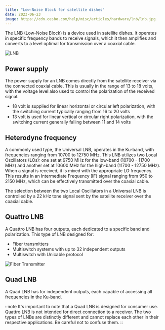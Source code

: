 ```yaml
---
title: "Low-Noise Block for satellite dishes"
date: 2023-06-23
image: https://cdn.cesbo.com/help/misc/articles/hardware/lnb/lnb.jpg
---
```


The LNB (Low-Noise Block) is a device used in satellite dishes. It operates in specific frequency bands to receive signals, which it then amplifies and converts to a level optimal for transmission over a coaxial cable.

![LNB](https://cdn.cesbo.com/help/misc/articles/hardware/lnb/lnb.jpg)

## Power supply

The power supply for an LNB comes directly from the satellite receiver via the connected coaxial cable. This is usually in the range of 13 to 18 volts, with the voltage level also used to control the polarization of the received signal.

- 18 volt is supplied for linear horizontal or circular left polarization, with the switching current typically ranging from 16 to 20 volts
- 13 volt is used for linear vertical or circular right polarization, with the switching current generally falling between 11 and 14 volts

## Heterodyne frequency

A commonly used type, the Universal LNB, operates in the Ku-band, with frequencies ranging from 10700 to 12750 MHz. This LNB utilizes two Local Oscillators (LOs): one set at 9750 MHz for the low-band (10700 - 11700 MHz) and another set at 10600 MHz for the high-band (11700 - 12750 MHz). When a signal is received, it is mixed with the appropriate LO frequency. This results in an Intermediate Frequency (IF) signal ranging from 950 to 2150 MHz, which can be effectively transmitted over the coaxial cable.

The selection between the two Local Oscillators in a Universal LNB is controlled by a 22 kHz tone signal sent by the satellite receiver over the coaxial cable.

## Quattro LNB

A Quattro LNB has four outputs, each dedicated to a specific band and polarization. This type of LNB designed for:

- Fiber transmitters
- Multiswitch systems with up to 32 independent outputs 
- Multiswitch with Unicable protocol

![Fiber Transmitter](https://cdn.cesbo.com/help/misc/articles/hardware/lnb/fiber.png)

## Quad LNB

A Quad LNB has for independent outputs, each capable of accessing all frequencies in the Ku-band.

::note
It's important to note that a Quad LNB is designed for consumer use. Quattro LNB is not intended for direct connection to a receiver.
The two types of LNBs are distinctly different and cannot replace each other in their respective applications. Be careful not to confuse them.
::